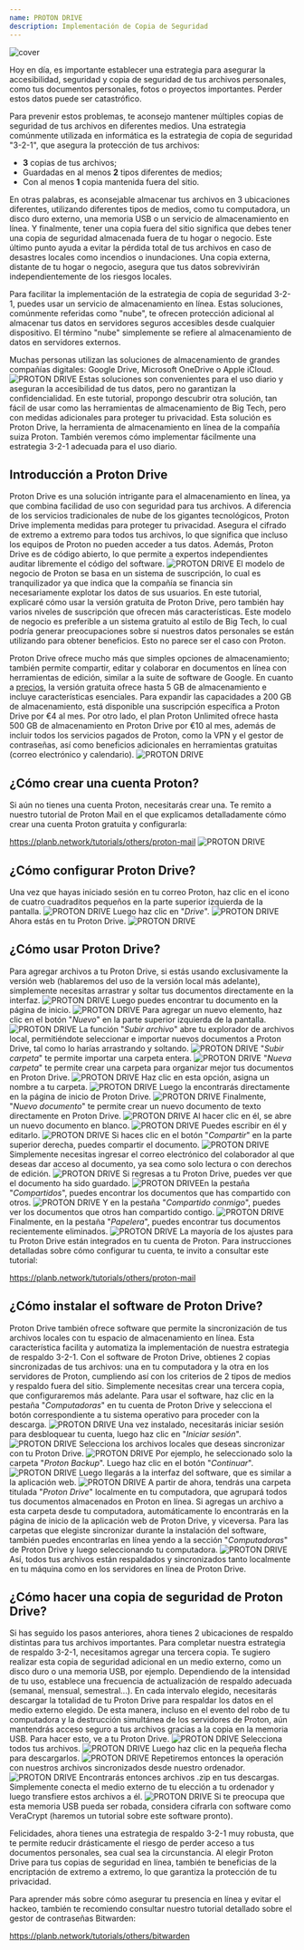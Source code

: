 ```yaml
---
name: PROTON DRIVE
description: Implementación de Copia de Seguridad
---
```

![cover](assets/cover.webp)

Hoy en día, es importante establecer una estrategia para asegurar la accesibilidad, seguridad y copia de seguridad de tus archivos personales, como tus documentos personales, fotos o proyectos importantes. Perder estos datos puede ser catastrófico.

Para prevenir estos problemas, te aconsejo mantener múltiples copias de seguridad de tus archivos en diferentes medios. Una estrategia comúnmente utilizada en informática es la estrategia de copia de seguridad "3-2-1", que asegura la protección de tus archivos:
- **3** copias de tus archivos;
- Guardadas en al menos **2** tipos diferentes de medios;
- Con al menos **1** copia mantenida fuera del sitio.

En otras palabras, es aconsejable almacenar tus archivos en 3 ubicaciones diferentes, utilizando diferentes tipos de medios, como tu computadora, un disco duro externo, una memoria USB o un servicio de almacenamiento en línea. Y finalmente, tener una copia fuera del sitio significa que debes tener una copia de seguridad almacenada fuera de tu hogar o negocio. Este último punto ayuda a evitar la pérdida total de tus archivos en caso de desastres locales como incendios o inundaciones. Una copia externa, distante de tu hogar o negocio, asegura que tus datos sobrevivirán independientemente de los riesgos locales.

Para facilitar la implementación de la estrategia de copia de seguridad 3-2-1, puedes usar un servicio de almacenamiento en línea. Estas soluciones, comúnmente referidas como "nube", te ofrecen protección adicional al almacenar tus datos en servidores seguros accesibles desde cualquier dispositivo. El término "nube" simplemente se refiere al almacenamiento de datos en servidores externos.

Muchas personas utilizan las soluciones de almacenamiento de grandes compañías digitales: Google Drive, Microsoft OneDrive o Apple iCloud.
![PROTON DRIVE](assets/notext/01.webp)
Estas soluciones son convenientes para el uso diario y aseguran la accesibilidad de tus datos, pero no garantizan la confidencialidad. En este tutorial, propongo descubrir otra solución, tan fácil de usar como las herramientas de almacenamiento de Big Tech, pero con medidas adicionales para proteger tu privacidad. Esta solución es Proton Drive, la herramienta de almacenamiento en línea de la compañía suiza Proton. También veremos cómo implementar fácilmente una estrategia 3-2-1 adecuada para el uso diario.

## Introducción a Proton Drive
Proton Drive es una solución intrigante para el almacenamiento en línea, ya que combina facilidad de uso con seguridad para tus archivos. A diferencia de los servicios tradicionales de nube de los gigantes tecnológicos, Proton Drive implementa medidas para proteger tu privacidad. Asegura el cifrado de extremo a extremo para todos tus archivos, lo que significa que incluso los equipos de Proton no pueden acceder a tus datos. Además, Proton Drive es de código abierto, lo que permite a expertos independientes auditar libremente el código del software.
![PROTON DRIVE](assets/notext/02.webp)
El modelo de negocio de Proton se basa en un sistema de suscripción, lo cual es tranquilizador ya que indica que la compañía se financia sin necesariamente explotar los datos de sus usuarios. En este tutorial, explicaré cómo usar la versión gratuita de Proton Drive, pero también hay varios niveles de suscripción que ofrecen más características. Este modelo de negocio es preferible a un sistema gratuito al estilo de Big Tech, lo cual podría generar preocupaciones sobre si nuestros datos personales se están utilizando para obtener beneficios. Esto no parece ser el caso con Proton.

Proton Drive ofrece mucho más que simples opciones de almacenamiento; también permite compartir, editar y colaborar en documentos en línea con herramientas de edición, similar a la suite de software de Google.
En cuanto a [precios](https://proton.me/pricing), la versión gratuita ofrece hasta 5 GB de almacenamiento e incluye características esenciales. Para expandir las capacidades a 200 GB de almacenamiento, está disponible una suscripción específica a Proton Drive por €4 al mes. Por otro lado, el plan Proton Unlimited ofrece hasta 500 GB de almacenamiento en Proton Drive por €10 al mes, además de incluir todos los servicios pagados de Proton, como la VPN y el gestor de contraseñas, así como beneficios adicionales en herramientas gratuitas (correo electrónico y calendario). ![PROTON DRIVE](assets/notext/03.webp)
## ¿Cómo crear una cuenta Proton?

Si aún no tienes una cuenta Proton, necesitarás crear una. Te remito a nuestro tutorial de Proton Mail en el que explicamos detalladamente cómo crear una cuenta Proton gratuita y configurarla:

https://planb.network/tutorials/others/proton-mail
![PROTON DRIVE](assets/notext/04.webp)
## ¿Cómo configurar Proton Drive?

Una vez que hayas iniciado sesión en tu correo Proton, haz clic en el icono de cuatro cuadraditos pequeños en la parte superior izquierda de la pantalla.
![PROTON DRIVE](assets/notext/05.webp)
Luego haz clic en "*Drive*".
![PROTON DRIVE](assets/notext/06.webp)
Ahora estás en tu Proton Drive.
![PROTON DRIVE](assets/notext/07.webp)
## ¿Cómo usar Proton Drive?
Para agregar archivos a tu Proton Drive, si estás usando exclusivamente la versión web (hablaremos del uso de la versión local más adelante), simplemente necesitas arrastrar y soltar tus documentos directamente en la interfaz.
![PROTON DRIVE](assets/notext/08.webp)
Luego puedes encontrar tu documento en la página de inicio.
![PROTON DRIVE](assets/notext/09.webp)
Para agregar un nuevo elemento, haz clic en el botón "*Nuevo*" en la parte superior izquierda de la pantalla.
![PROTON DRIVE](assets/notext/10.webp)
La función "*Subir archivo*" abre tu explorador de archivos local, permitiéndote seleccionar e importar nuevos documentos a Proton Drive, tal como lo harías arrastrando y soltando.
![PROTON DRIVE](assets/notext/11.webp)
"*Subir carpeta*" te permite importar una carpeta entera.
![PROTON DRIVE](assets/notext/12.webp)
"*Nueva carpeta*" te permite crear una carpeta para organizar mejor tus documentos en Proton Drive.
![PROTON DRIVE](assets/notext/13.webp)
Haz clic en esta opción, asigna un nombre a tu carpeta.
![PROTON DRIVE](assets/notext/14.webp)
Luego la encontrarás directamente en la página de inicio de Proton Drive.
![PROTON DRIVE](assets/notext/15.webp)
Finalmente, "*Nuevo documento*" te permite crear un nuevo documento de texto directamente en Proton Drive.
![PROTON DRIVE](assets/notext/16.webp)
Al hacer clic en él, se abre un nuevo documento en blanco.
![PROTON DRIVE](assets/notext/17.webp)
Puedes escribir en él y editarlo.
![PROTON DRIVE](assets/notext/18.webp)
Si haces clic en el botón "*Compartir*" en la parte superior derecha, puedes compartir el documento.
![PROTON DRIVE](assets/notext/19.webp)
Simplemente necesitas ingresar el correo electrónico del colaborador al que deseas dar acceso al documento, ya sea como solo lectura o con derechos de edición.
![PROTON DRIVE](assets/notext/20.webp)
Si regresas a tu Proton Drive, puedes ver que el documento ha sido guardado.
![PROTON DRIVE](assets/notext/21.webp)En la pestaña "*Compartidos*", puedes encontrar los documentos que has compartido con otros.
![PROTON DRIVE](assets/notext/22.webp)
Y en la pestaña "*Compartido conmigo*", puedes ver los documentos que otros han compartido contigo.
![PROTON DRIVE](assets/notext/23.webp)
Finalmente, en la pestaña "*Papelera*", puedes encontrar tus documentos recientemente eliminados.
![PROTON DRIVE](assets/notext/24.webp)
La mayoría de los ajustes para tu Proton Drive están integrados en tu cuenta de Proton. Para instrucciones detalladas sobre cómo configurar tu cuenta, te invito a consultar este tutorial:

https://planb.network/tutorials/others/proton-mail

## ¿Cómo instalar el software de Proton Drive?
Proton Drive también ofrece software que permite la sincronización de tus archivos locales con tu espacio de almacenamiento en línea. Esta característica facilita y automatiza la implementación de nuestra estrategia de respaldo 3-2-1. Con el software de Proton Drive, obtienes 2 copias sincronizadas de tus archivos: una en tu computadora y la otra en los servidores de Proton, cumpliendo así con los criterios de 2 tipos de medios y respaldo fuera del sitio. Simplemente necesitas crear una tercera copia, que configuraremos más adelante.
Para usar el software, haz clic en la pestaña "*Computadoras*" en tu cuenta de Proton Drive y selecciona el botón correspondiente a tu sistema operativo para proceder con la descarga.
![PROTON DRIVE](assets/notext/25.webp)
Una vez instalado, necesitarás iniciar sesión para desbloquear tu cuenta, luego haz clic en "*Iniciar sesión*".
![PROTON DRIVE](assets/notext/26.webp)
Selecciona los archivos locales que deseas sincronizar con tu Proton Drive.
![PROTON DRIVE](assets/notext/27.webp)
Por ejemplo, he seleccionado solo la carpeta "*Proton Backup*". Luego haz clic en el botón "*Continuar*".
![PROTON DRIVE](assets/notext/28.webp)
Luego llegarás a la interfaz del software, que es similar a la aplicación web.
![PROTON DRIVE](assets/notext/29.webp)
A partir de ahora, tendrás una carpeta titulada "*Proton Drive*" localmente en tu computadora, que agrupará todos tus documentos almacenados en Proton en línea. Si agregas un archivo a esta carpeta desde tu computadora, automáticamente lo encontrarás en la página de inicio de la aplicación web de Proton Drive, y viceversa. Para las carpetas que elegiste sincronizar durante la instalación del software, también puedes encontrarlas en línea yendo a la sección "*Computadoras*" de Proton Drive y luego seleccionando tu computadora.
![PROTON DRIVE](assets/notext/30.webp)
Así, todos tus archivos están respaldados y sincronizados tanto localmente en tu máquina como en los servidores en línea de Proton Drive.

## ¿Cómo hacer una copia de seguridad de Proton Drive?

Si has seguido los pasos anteriores, ahora tienes 2 ubicaciones de respaldo distintas para tus archivos importantes. Para completar nuestra estrategia de respaldo 3-2-1, necesitamos agregar una tercera copia.
Te sugiero realizar esta copia de seguridad adicional en un medio externo, como un disco duro o una memoria USB, por ejemplo. Dependiendo de la intensidad de tu uso, establece una frecuencia de actualización de respaldo adecuada (semanal, mensual, semestral...). En cada intervalo elegido, necesitarás descargar la totalidad de tu Proton Drive para respaldar los datos en el medio externo elegido. De esta manera, incluso en el evento del robo de tu computadora y la destrucción simultánea de los servidores de Proton, aún mantendrás acceso seguro a tus archivos gracias a la copia en la memoria USB.
Para hacer esto, ve a tu Proton Drive. ![PROTON DRIVE](assets/notext/31.webp)
Selecciona todos tus archivos.
![PROTON DRIVE](assets/notext/32.webp)
Luego haz clic en la pequeña flecha para descargarlos.
![PROTON DRIVE](assets/notext/33.webp)
Repetiremos entonces la operación con nuestros archivos sincronizados desde nuestro ordenador.
![PROTON DRIVE](assets/notext/34.webp)
Encontrarás entonces archivos .zip en tus descargas. Simplemente conecta el medio externo de tu elección a tu ordenador y luego transfiere estos archivos a él.
![PROTON DRIVE](assets/notext/35.webp)
Si te preocupa que esta memoria USB pueda ser robada, considera cifrarla con software como VeraCrypt (haremos un tutorial sobre este software pronto).

Felicidades, ahora tienes una estrategia de respaldo 3-2-1 muy robusta, que te permite reducir drásticamente el riesgo de perder acceso a tus documentos personales, sea cual sea la circunstancia. Al elegir Proton Drive para tus copias de seguridad en línea, también te beneficias de la encriptación de extremo a extremo, lo que garantiza la protección de tu privacidad.

Para aprender más sobre cómo asegurar tu presencia en línea y evitar el hackeo, también te recomiendo consultar nuestro tutorial detallado sobre el gestor de contraseñas Bitwarden:

https://planb.network/tutorials/others/bitwarden
